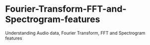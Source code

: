 # Fourier-Transform-FFT-and-Spectrogram-features

Understanding Audio data, Fourier Transform, FFT and Spectrogram features
